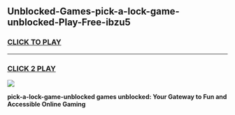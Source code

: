 
## Unblocked-Games-pick-a-lock-game-unblocked-Play-Free-ibzu5
<h3>
<a href="https://premium76.site?title=pick-a-lock-game-unblocked&ref=21A">CLICK TO PLAY</a></h3>
<hr>

<h3>
<a href="https://premium76.site?title=pick-a-lock-game-unblocked&ref=21A">CLICK 2 PLAY</a>
  
</h3>

<a href="https://premium76.site?title=pick-a-lock-game-unblocked&ref=21A"><img src="https://clearcache.store/games.png"></a>


**pick-a-lock-game-unblocked games unblocked: Your Gateway to Fun and Accessible Online Gaming**
